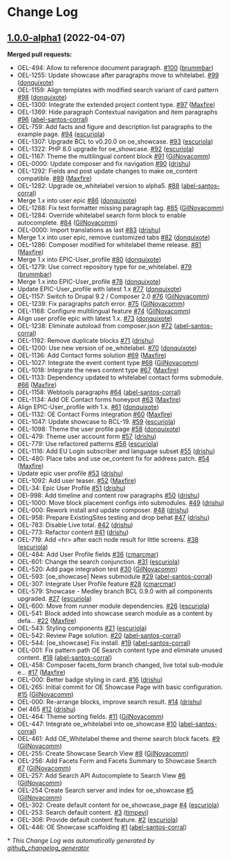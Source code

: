 # Change Log

## [1.0.0-alpha1](https://github.com/openeuropa/oe_showcase/tree/1.0.0-alpha1) (2022-04-07)
**Merged pull requests:**

- OEL-494: Allow to reference document paragraph. [\#100](https://github.com/openeuropa/oe_showcase/pull/100) ([brummbar](https://github.com/brummbar))
- OEL-1255: Update showcase after paragraphs move to whitelabel. [\#99](https://github.com/openeuropa/oe_showcase/pull/99) ([donquixote](https://github.com/donquixote))
- OEL-1159: Align templates with modified search variant of card pattern [\#98](https://github.com/openeuropa/oe_showcase/pull/98) ([donquixote](https://github.com/donquixote))
- OEL-1300: Integrate the extended project content type. [\#97](https://github.com/openeuropa/oe_showcase/pull/97) ([Maxfire](https://github.com/Maxfire))
- OEL-1369: Hide paragraph Contextual navigation and item paragraphs [\#96](https://github.com/openeuropa/oe_showcase/pull/96) ([abel-santos-corral](https://github.com/abel-santos-corral))
- OEL-759: Add facts and figure and description list paragraphs to the example page. [\#94](https://github.com/openeuropa/oe_showcase/pull/94) ([escuriola](https://github.com/escuriola))
- OEL-1307: Upgrade BCL to v0.20.0 on oe\_showcase. [\#93](https://github.com/openeuropa/oe_showcase/pull/93) ([escuriola](https://github.com/escuriola))
- OEL-1322: PHP 8.0 upgrade for oe\_showcase. [\#92](https://github.com/openeuropa/oe_showcase/pull/92) ([escuriola](https://github.com/escuriola))
- OEL-1167: Theme the multilingual content block [\#91](https://github.com/openeuropa/oe_showcase/pull/91) ([GilNovacomm](https://github.com/GilNovacomm))
- OEL-0000: Update composer and fix navigation [\#90](https://github.com/openeuropa/oe_showcase/pull/90) ([drishu](https://github.com/drishu))
- OEL-1292: Fields and post update changes to make oe\_content compatible. [\#89](https://github.com/openeuropa/oe_showcase/pull/89) ([Maxfire](https://github.com/Maxfire))
- OEL-1282: Upgrade oe\_whitelabel version to alpha5. [\#88](https://github.com/openeuropa/oe_showcase/pull/88) ([abel-santos-corral](https://github.com/abel-santos-corral))
- Merge 1.x into user epic [\#86](https://github.com/openeuropa/oe_showcase/pull/86) ([donquixote](https://github.com/donquixote))
- OEL-1288: Fix text formatter missing paragraph tag. [\#85](https://github.com/openeuropa/oe_showcase/pull/85) ([GilNovacomm](https://github.com/GilNovacomm))
- OEL-1284: Override whitelabel search form block to enable autocomplete. [\#84](https://github.com/openeuropa/oe_showcase/pull/84) ([GilNovacomm](https://github.com/GilNovacomm))
- OEL-0000: Import translations as last [\#83](https://github.com/openeuropa/oe_showcase/pull/83) ([drishu](https://github.com/drishu))
- Merge 1.x into user epic, remove customized tabs [\#82](https://github.com/openeuropa/oe_showcase/pull/82) ([donquixote](https://github.com/donquixote))
- OEL-1286: Composer modified for whitelabel theme release. [\#81](https://github.com/openeuropa/oe_showcase/pull/81) ([Maxfire](https://github.com/Maxfire))
- Merge 1.x into EPIC-User\_profile [\#80](https://github.com/openeuropa/oe_showcase/pull/80) ([donquixote](https://github.com/donquixote))
- OEL-1279: Use correct repository type for oe\_whitelabel. [\#79](https://github.com/openeuropa/oe_showcase/pull/79) ([brummbar](https://github.com/brummbar))
- Merge 1.x into EPIC-User\_profile [\#78](https://github.com/openeuropa/oe_showcase/pull/78) ([donquixote](https://github.com/donquixote))
- Update EPIC-User\_profile with latest 1.x [\#77](https://github.com/openeuropa/oe_showcase/pull/77) ([donquixote](https://github.com/donquixote))
- OEL-1157: Switch to Drupal 9.2 / Composer 2.0 [\#76](https://github.com/openeuropa/oe_showcase/pull/76) ([GilNovacomm](https://github.com/GilNovacomm))
- OEL-1239: Fix paragraphs patch error. [\#75](https://github.com/openeuropa/oe_showcase/pull/75) ([GilNovacomm](https://github.com/GilNovacomm))
- OEL-1168: Configure multilingual feature [\#74](https://github.com/openeuropa/oe_showcase/pull/74) ([GilNovacomm](https://github.com/GilNovacomm))
- Align user profile epic with latest 1.x. [\#73](https://github.com/openeuropa/oe_showcase/pull/73) ([donquixote](https://github.com/donquixote))
- OEL-1238: Eliminate autoload from composer.json [\#72](https://github.com/openeuropa/oe_showcase/pull/72) ([abel-santos-corral](https://github.com/abel-santos-corral))
- OEL-1192: Remove duplicate blocks [\#71](https://github.com/openeuropa/oe_showcase/pull/71) ([drishu](https://github.com/drishu))
- OEL-1200: Use new version of oe\_whitelabel. [\#70](https://github.com/openeuropa/oe_showcase/pull/70) ([donquixote](https://github.com/donquixote))
- OEL-1136: Add Contact forms solution [\#69](https://github.com/openeuropa/oe_showcase/pull/69) ([Maxfire](https://github.com/Maxfire))
- OEL-1027: Integrate the event content type [\#68](https://github.com/openeuropa/oe_showcase/pull/68) ([GilNovacomm](https://github.com/GilNovacomm))
- OEL-1018: Integrate the news content type  [\#67](https://github.com/openeuropa/oe_showcase/pull/67) ([Maxfire](https://github.com/Maxfire))
- OEL-1133: Dependency updated to whitelabel contact forms submodule. [\#66](https://github.com/openeuropa/oe_showcase/pull/66) ([Maxfire](https://github.com/Maxfire))
- OEL-1158: Webtools paragraphs [\#64](https://github.com/openeuropa/oe_showcase/pull/64) ([abel-santos-corral](https://github.com/abel-santos-corral))
- OEL-1134: Add OE Contact forms honeypot [\#63](https://github.com/openeuropa/oe_showcase/pull/63) ([Maxfire](https://github.com/Maxfire))
- Align EPIC-User\_profile with 1.x. [\#61](https://github.com/openeuropa/oe_showcase/pull/61) ([donquixote](https://github.com/donquixote))
- OEL-1132: OE Contact Forms integration [\#60](https://github.com/openeuropa/oe_showcase/pull/60) ([Maxfire](https://github.com/Maxfire))
- OEL-1047: Update showcase to BCL-19. [\#59](https://github.com/openeuropa/oe_showcase/pull/59) ([escuriola](https://github.com/escuriola))
- OEL-1098: Theme the user profile page [\#58](https://github.com/openeuropa/oe_showcase/pull/58) ([donquixote](https://github.com/donquixote))
- OEL-479: Theme user account form [\#57](https://github.com/openeuropa/oe_showcase/pull/57) ([drishu](https://github.com/drishu))
- OEL-779: Use refactored patterns [\#56](https://github.com/openeuropa/oe_showcase/pull/56) ([escuriola](https://github.com/escuriola))
- OEL-1116: Add EU Login subscriber and language subset [\#55](https://github.com/openeuropa/oe_showcase/pull/55) ([drishu](https://github.com/drishu))
- OEL-480: Place tabs and use oe\_content fix for address patch. [\#54](https://github.com/openeuropa/oe_showcase/pull/54) ([Maxfire](https://github.com/Maxfire))
- Update epic user profile [\#53](https://github.com/openeuropa/oe_showcase/pull/53) ([drishu](https://github.com/drishu))
- OEL-1092: Add user teaser. [\#52](https://github.com/openeuropa/oe_showcase/pull/52) ([Maxfire](https://github.com/Maxfire))
- OEL-34: Epic User Profile [\#51](https://github.com/openeuropa/oe_showcase/pull/51) ([drishu](https://github.com/drishu))
- OEl-998: Add timeline and content row paragraphs [\#50](https://github.com/openeuropa/oe_showcase/pull/50) ([drishu](https://github.com/drishu))
- OEL-1000: Move block placement configs into submodules. [\#49](https://github.com/openeuropa/oe_showcase/pull/49) ([drishu](https://github.com/drishu))
- OEL-000: Rework install and update composer. [\#48](https://github.com/openeuropa/oe_showcase/pull/48) ([drishu](https://github.com/drishu))
- OEL-958: Prepare ExistingSites testing and drop behat [\#47](https://github.com/openeuropa/oe_showcase/pull/47) ([drishu](https://github.com/drishu))
- OEL-783: Disable Live total. [\#42](https://github.com/openeuropa/oe_showcase/pull/42) ([drishu](https://github.com/drishu))
- OEL-773: Refactor content [\#41](https://github.com/openeuropa/oe_showcase/pull/41) ([drishu](https://github.com/drishu))
- OEL-719: Add \<hr\> after each node result for little screens. [\#38](https://github.com/openeuropa/oe_showcase/pull/38) ([escuriola](https://github.com/escuriola))
- OEL-484: Add User Profile fields [\#36](https://github.com/openeuropa/oe_showcase/pull/36) ([cmarcmar](https://github.com/cmarcmar))
- OEL-601: Change the search conjunction. [\#31](https://github.com/openeuropa/oe_showcase/pull/31) ([escuriola](https://github.com/escuriola))
- OEL-520: Add page integration test [\#30](https://github.com/openeuropa/oe_showcase/pull/30) ([GilNovacomm](https://github.com/GilNovacomm))
- OEL-593: \[oe\_showcase\] News submodule [\#29](https://github.com/openeuropa/oe_showcase/pull/29) ([abel-santos-corral](https://github.com/abel-santos-corral))
- OEL-307: Integrate User Profile feature [\#28](https://github.com/openeuropa/oe_showcase/pull/28) ([cmarcmar](https://github.com/cmarcmar))
- OEL-579: Showcase - Medley branch BCL 0.9.0 with all components upgraded. [\#27](https://github.com/openeuropa/oe_showcase/pull/27) ([escuriola](https://github.com/escuriola))
- OEL-600: Move from runner module dependencies. [\#26](https://github.com/openeuropa/oe_showcase/pull/26) ([escuriola](https://github.com/escuriola))
- OEL-541: Block added into showcase search module as a content by defa… [\#22](https://github.com/openeuropa/oe_showcase/pull/22) ([Maxfire](https://github.com/Maxfire))
- OEL-543: Styling components [\#21](https://github.com/openeuropa/oe_showcase/pull/21) ([escuriola](https://github.com/escuriola))
- OEL-542: Review Page solution. [\#20](https://github.com/openeuropa/oe_showcase/pull/20) ([abel-santos-corral](https://github.com/abel-santos-corral))
- OEL-544: \[oe\_showcase\] Fix install. [\#19](https://github.com/openeuropa/oe_showcase/pull/19) ([abel-santos-corral](https://github.com/abel-santos-corral))
- OEL-001: Fix pattern path OE Search content type and eliminate unused content. [\#18](https://github.com/openeuropa/oe_showcase/pull/18) ([abel-santos-corral](https://github.com/abel-santos-corral))
- OEL-458: Composer facets\_form branch changed, live total sub-module e… [\#17](https://github.com/openeuropa/oe_showcase/pull/17) ([Maxfire](https://github.com/Maxfire))
- OEL-000: Better badge styling in card. [\#16](https://github.com/openeuropa/oe_showcase/pull/16) ([drishu](https://github.com/drishu))
- OEL-265: Initial commit for OE Showcase Page with basic configuration. [\#15](https://github.com/openeuropa/oe_showcase/pull/15) ([GilNovacomm](https://github.com/GilNovacomm))
- OEL-000: Re-arrange blocks, improve search result. [\#14](https://github.com/openeuropa/oe_showcase/pull/14) ([drishu](https://github.com/drishu))
- Oel 465 [\#12](https://github.com/openeuropa/oe_showcase/pull/12) ([drishu](https://github.com/drishu))
- OEL-464: Theme sorting fields. [\#11](https://github.com/openeuropa/oe_showcase/pull/11) ([GilNovacomm](https://github.com/GilNovacomm))
- OEL-447: Integrate oe\_whitelabel into oe\_showcase [\#10](https://github.com/openeuropa/oe_showcase/pull/10) ([abel-santos-corral](https://github.com/abel-santos-corral))
- OEL-461: Add OE\_Whitelabel theme and theme search block facets. [\#9](https://github.com/openeuropa/oe_showcase/pull/9) ([GilNovacomm](https://github.com/GilNovacomm))
- OEL-255: Create Showcase Search View [\#8](https://github.com/openeuropa/oe_showcase/pull/8) ([GilNovacomm](https://github.com/GilNovacomm))
- OEL-256: Add Facets Form and Facets Summary to Showcase Search [\#7](https://github.com/openeuropa/oe_showcase/pull/7) ([GilNovacomm](https://github.com/GilNovacomm))
- OEL-257: Add Search API Autocomplete to Search View [\#6](https://github.com/openeuropa/oe_showcase/pull/6) ([GilNovacomm](https://github.com/GilNovacomm))
- OEL-254 Create Search server and index for oe\_showcase [\#5](https://github.com/openeuropa/oe_showcase/pull/5) ([GilNovacomm](https://github.com/GilNovacomm))
- OEL-302: Create default content for oe\_showcase\_page [\#4](https://github.com/openeuropa/oe_showcase/pull/4) ([escuriola](https://github.com/escuriola))
- OEL-253: Search default content. [\#3](https://github.com/openeuropa/oe_showcase/pull/3) ([timpevi](https://github.com/timpevi))
- OEL-306: Provide default content feature. [\#2](https://github.com/openeuropa/oe_showcase/pull/2) ([escuriola](https://github.com/escuriola))
- OEL-446: OE Showcase scaffolding [\#1](https://github.com/openeuropa/oe_showcase/pull/1) ([abel-santos-corral](https://github.com/abel-santos-corral))



\* *This Change Log was automatically generated by [github_changelog_generator](https://github.com/skywinder/Github-Changelog-Generator)*